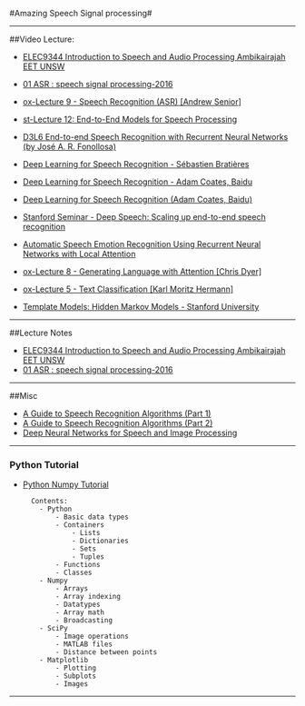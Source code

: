 #Amazing Speech Signal processing#


--------------------------------------------------------------------------------------------------------------------


##Video Lecture:

- [ ELEC9344 Introduction to Speech and Audio Processing Ambikairajah EET UNSW](https://www.youtube.com/watch?v=Xjzm7S__kBU&t=21s)
- [01 ASR : speech signal processing-2016 ](https://www.youtube.com/channel/UCHk6uq1Cr9J3k5KNmIsYUNw)
- [ox-Lecture 9 - Speech Recognition (ASR) [Andrew Senior] ](https://www.youtube.com/watch?v=HyUtT_z-cms)
- [st-Lecture 12: End-to-End Models for Speech Processing ](https://www.youtube.com/watch?v=3MjIkWxXigM)
- [D3L6 End-to-end Speech Recognition with Recurrent Neural Networks (by José A. R. Fonollosa) ](https://www.youtube.com/watch?v=Wb88ykLqcys)



- [Deep Learning for Speech Recognition - Sébastien Bratières](https://www.youtube.com/watch?v=sHeUNtXRcd4)

- [Deep Learning for Speech Recognition - Adam Coates, Baidu](https://www.youtube.com/watch?v=7Zzk4TZD3Vg)
- [Deep Learning for Speech Recognition (Adam Coates, Baidu)](https://www.youtube.com/watch?v=g-sndkf7mCs)
- [Stanford Seminar - Deep Speech: Scaling up end-to-end speech recognition ](https://www.youtube.com/watch?v=P9GLDezYVX4)
- [Automatic Speech Emotion Recognition Using Recurrent Neural Networks with Local Attention ](https://www.youtube.com/watch?v=NItzgTQ9lvw&t=193s)

- [ox-Lecture 8 - Generating Language with Attention [Chris Dyer] ](https://www.youtube.com/watch?v=ah7_mfl7LD0&t=141s)
- [ox-Lecture 5 - Text Classification [Karl Moritz Hermann] ](https://www.youtube.com/watch?v=0qG7gjTNhwM&t=42s)
- [Template Models: Hidden Markov Models - Stanford University ](https://www.youtube.com/watch?v=mNSQ-prhgsw)


--------------------------------------------------------------------------------------------------------------------

##Lecture Notes 
- [ ELEC9344 Introduction to Speech and Audio Processing Ambikairajah EET UNSW](http://eemedia.ee.unsw.edu.au/contents/elec9344/LectureNotes/)
- [01 ASR : speech signal processing-2016 ](http://www.iitg.ernet.in/samudravijaya/)

--------------------------------------------------------------------------------------------------------------------

##Misc
- [A Guide to Speech Recognition Algorithms (Part 1) ](https://www.youtube.com/watch?v=i9Gn2QYrYpo)
- [A Guide to Speech Recognition Algorithms (Part 2) ](https://www.youtube.com/watch?v=49XO1KgfBAQ)
- [Deep Neural Networks for Speech and Image Processing ](https://www.youtube.com/watch?v=63_l-wNfemE)
--------------------------------------------------------------------------------------------------------------------
### Python  Tutorial
- [Python Numpy Tutorial](http://cs231n.github.io/python-numpy-tutorial/)

        Contents:
          - Python
              - Basic data types
              - Containers
                  - Lists
                  - Dictionaries
                  - Sets
                  - Tuples
              - Functions
              - Classes
          - Numpy
              - Arrays
              - Array indexing
              - Datatypes
              - Array math
              - Broadcasting
          - SciPy
              - Image operations
              - MATLAB files
              - Distance between points
          - Matplotlib
              - Plotting
              - Subplots
              - Images

--------------------------------------------------------------------------------------------------------------------














